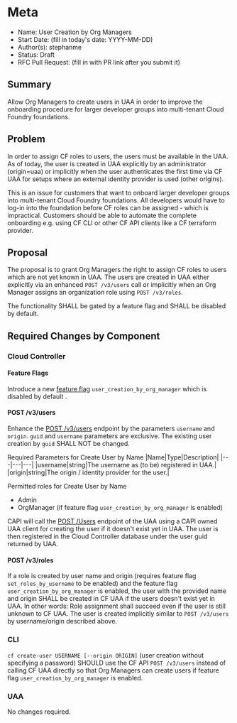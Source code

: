 # Meta
[meta]: #meta
- Name: User Creation by Org Managers
- Start Date: (fill in today's date: YYYY-MM-DD)
- Author(s): stephanme
- Status: Draft <!-- Acceptable values: Draft, Approved, On Hold, Superseded -->
- RFC Pull Request: (fill in with PR link after you submit it)


## Summary

Allow Org Managers to create users in UAA in order to improve the onboarding procedure for larger developer groups into multi-tenant Cloud Foundry foundations.

## Problem

In order to assign CF roles to users, the users must be available in the UAA. As of today, the user is created in UAA explicitly by an administrator (origin=uaa) or implicitly when the user authenticates the first time via CF UAA for setups where an external identity provider is used (other origins).

This is an issue for customers that want to onboard larger developer groups into multi-tenant Cloud Foundry foundations. All developers would have to log-in into the foundation before CF roles can be assigned - which is impractical. Customers should be able to automate the complete onboarding e.g. using CF CLI or other CF API clients like a CF terraform provider.

## Proposal

The proposal is to grant Org Managers the right to assign CF roles to users which are not yet known in UAA. The users are created in UAA either explicitly via an enhanced `POST /v3/users` call or implicitly when an Org Manager assigns an organization role using `POST /v3/roles`.

The functionality SHALL be gated by a feature flag and SHALL be disabled by default.

## Required Changes by Component

### Cloud Controller

#### Feature Flags

Introduce a new [feature flag](https://v3-apidocs.cloudfoundry.org/version/3.172.0/index.html#list-of-feature-flags) `user_creation_by_org_manager` which is disabled by default .

#### POST /v3/users

Enhance the [POST /v3/users](https://v3-apidocs.cloudfoundry.org/version/3.172.0/index.html#create-a-user) endpoint by the parameters `username` and `origin`. `guid` and `username` parameters are exclusive.
The existing user creation by `guid` SHALL NOT be changed.

Required Parameters for Create User by Name
|Name|Type|Description|
|---|---|---|
|username|string|The username as (to be) registered in UAA.|
|origin|string|The origin / identity provider for the user.|


Permitted roles for Create User by Name
- Admin
- OrgManager (if feature flag `user_creation_by_org_manager` is enabled)

CAPI will call the [POST /Users](https://docs.cloudfoundry.org/api/uaa/version/77.14.0/index.html#create-2) endpoint of the UAA using a CAPI owned UAA client for creating the user if it doesn't exist yet in UAA. The user is then registered in the Cloud Controller database under the user guid returned by UAA.

#### POST /v3/roles

If a role is created by user name and origin (requires feature flag `set_roles_by_username` to be enabled) and the feature flag `user_creation_by_org_manager` is enabled, the user with the provided name and origin SHALL be created in CF UAA if the users doesn't exist yet in UAA.
In other words: Role assignment shall succeed even if the user is still unknown to CF UAA. The user is created implicitly similar to `POST /v3/users` by username/origin described above.

### CLI

`cf create-user USERNAME [--origin ORIGIN]` (user creation without specifying a password) SHOULD use the CF API `POST /v3/users` instead of calling CF UAA directly so that Org Managers can create users if feature flag `user_creation_by_org_manager` is enabled.

### UAA

No changes required.
